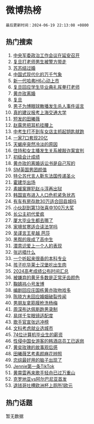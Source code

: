 # 微博热榜

`最后更新时间：2024-06-19 22:13:08 +0800`

## 热门搜索

1. [中央军委政治工作会议在延安召开](https://m.weibo.cn/search?containerid=100103type%3D1%26t%3D10%26q%3D%23%E4%B8%AD%E5%A4%AE%E5%86%9B%E5%A7%94%E6%94%BF%E6%B2%BB%E5%B7%A5%E4%BD%9C%E4%BC%9A%E8%AE%AE%E5%9C%A8%E5%BB%B6%E5%AE%89%E5%8F%AC%E5%BC%80%23&stream_entry_id=51&isnewpage=1&extparam=seat%3D1%26cate%3D10103%26stream_entry_id%3D51%26pos%3D0%26filter_type%3Drealtimehot%26dgr%3D0%26c_type%3D51%26q%3D%2523%25E4%25B8%25AD%25E5%25A4%25AE%25E5%2586%259B%25E5%25A7%2594%25E6%2594%25BF%25E6%25B2%25BB%25E5%25B7%25A5%25E4%25BD%259C%25E4%25BC%259A%25E8%25AE%25AE%25E5%259C%25A8%25E5%25BB%25B6%25E5%25AE%2589%25E5%258F%25AC%25E5%25BC%2580%2523%26display_time%3D1718806387%26pre_seqid%3D171880638781601449268)
1. [复旦打老师男生被警方带走](https://m.weibo.cn/search?containerid=100103type%3D1%26t%3D10%26q%3D%23%E5%A4%8D%E6%97%A6%E6%89%93%E8%80%81%E5%B8%88%E7%94%B7%E7%94%9F%E8%A2%AB%E8%AD%A6%E6%96%B9%E5%B8%A6%E8%B5%B0%23&stream_entry_id=31&isnewpage=1&extparam=seat%3D1%26flag%3D1%26band_rank%3D1%26filter_type%3Drealtimehot%26pos%3D0%26c_type%3D31%26lcate%3D5001%26cate%3D5001%26q%3D%2523%25E5%25A4%258D%25E6%2597%25A6%25E6%2589%2593%25E8%2580%2581%25E5%25B8%2588%25E7%2594%25B7%25E7%2594%259F%25E8%25A2%25AB%25E8%25AD%25A6%25E6%2596%25B9%25E5%25B8%25A6%25E8%25B5%25B0%2523%26dgr%3D0%26realpos%3D1%26stream_entry_id%3D31%26display_time%3D1718806387%26pre_seqid%3D171880638781601449268)
1. [苏苏结过婚](https://m.weibo.cn/search?containerid=100103type%3D1%26t%3D10%26q%3D%23%E8%8B%8F%E8%8B%8F%E7%BB%93%E8%BF%87%E5%A9%9A%23&stream_entry_id=31&isnewpage=1&extparam=seat%3D1%26flag%3D1%26band_rank%3D2%26filter_type%3Drealtimehot%26pos%3D1%26c_type%3D31%26lcate%3D5001%26cate%3D5001%26q%3D%2523%25E8%258B%258F%25E8%258B%258F%25E7%25BB%2593%25E8%25BF%2587%25E5%25A9%259A%2523%26dgr%3D0%26realpos%3D2%26stream_entry_id%3D31%26display_time%3D1718806387%26pre_seqid%3D171880638781601449268)
1. [中国式现代化的万千气象](https://m.weibo.cn/search?containerid=100103type%3D1%26t%3D10%26q%3D%23%E4%B8%AD%E5%9B%BD%E5%BC%8F%E7%8E%B0%E4%BB%A3%E5%8C%96%E7%9A%84%E4%B8%87%E5%8D%83%E6%B0%94%E8%B1%A1%23&stream_entry_id=31&isnewpage=1&extparam=seat%3D1%26flag%3D1%26band_rank%3D3%26filter_type%3Drealtimehot%26pos%3D2%26c_type%3D31%26lcate%3D5001%26cate%3D5001%26q%3D%2523%25E4%25B8%25AD%25E5%259B%25BD%25E5%25BC%258F%25E7%258E%25B0%25E4%25BB%25A3%25E5%258C%2596%25E7%259A%2584%25E4%25B8%2587%25E5%258D%2583%25E6%25B0%2594%25E8%25B1%25A1%2523%26dgr%3D0%26realpos%3D3%26stream_entry_id%3D31%26display_time%3D1718806387%26pre_seqid%3D171880638781601449268)
1. [新一代哈弗H6心动上市](https://m.weibo.cn/search?containerid=100103type%3D1%26t%3D10%26q%3D%23%E6%96%B0%E4%B8%80%E4%BB%A3%E5%93%88%E5%BC%97H6%E5%BF%83%E5%8A%A8%E4%B8%8A%E5%B8%82%23&stream_entry_id=31&isnewpage=1&extparam=seat%3D1%26topic_ad%3D1%26band_rank%3D4%26filter_type%3Drealtimehot%26pos%3D3%26c_type%3D31%26lcate%3D5001%26cate%3D5001%26stream_entry_id%3D31%26q%3D%2523%25E6%2596%25B0%25E4%25B8%2580%25E4%25BB%25A3%25E5%2593%2588%25E5%25BC%2597H6%25E5%25BF%2583%25E5%258A%25A8%25E4%25B8%258A%25E5%25B8%2582%2523%26dgr%3D0%26is_ad_pos%3D1%26adid%3D242576%26display_time%3D1718806387%26pre_seqid%3D171880638781601449268)
1. [复旦回应学生毕业典礼挥拳打老师](https://m.weibo.cn/search?containerid=100103type%3D1%26t%3D10%26q%3D%23%E5%A4%8D%E6%97%A6%E5%9B%9E%E5%BA%94%E5%AD%A6%E7%94%9F%E6%AF%95%E4%B8%9A%E5%85%B8%E7%A4%BC%E6%8C%A5%E6%8B%B3%E6%89%93%E8%80%81%E5%B8%88%23&stream_entry_id=31&isnewpage=1&extparam=seat%3D1%26flag%3D1%26band_rank%3D4%26filter_type%3Drealtimehot%26pos%3D4%26c_type%3D31%26lcate%3D5001%26cate%3D5001%26q%3D%2523%25E5%25A4%258D%25E6%2597%25A6%25E5%259B%259E%25E5%25BA%2594%25E5%25AD%25A6%25E7%2594%259F%25E6%25AF%2595%25E4%25B8%259A%25E5%2585%25B8%25E7%25A4%25BC%25E6%258C%25A5%25E6%258B%25B3%25E6%2589%2593%25E8%2580%2581%25E5%25B8%2588%2523%26dgr%3D0%26realpos%3D4%26stream_entry_id%3D31%26display_time%3D1718806387%26pre_seqid%3D171880638781601449268)
1. [黄亦玫离婚](https://m.weibo.cn/search?containerid=100103type%3D1%26t%3D10%26q%3D%23%E9%BB%84%E4%BA%A6%E7%8E%AB%E7%A6%BB%E5%A9%9A%23&stream_entry_id=31&isnewpage=1&extparam=seat%3D1%26flag%3D0%26band_rank%3D5%26filter_type%3Drealtimehot%26pos%3D5%26c_type%3D31%26lcate%3D5001%26cate%3D5001%26q%3D%2523%25E9%25BB%2584%25E4%25BA%25A6%25E7%258E%25AB%25E7%25A6%25BB%25E5%25A9%259A%2523%26dgr%3D0%26realpos%3D5%26stream_entry_id%3D31%26display_time%3D1718806387%26pre_seqid%3D171880638781601449268)
1. [复旦](https://m.weibo.cn/search?containerid=100103type%3D1%26t%3D10%26q%3D%E5%A4%8D%E6%97%A6&stream_entry_id=31&isnewpage=1&extparam=seat%3D1%26flag%3D2%26band_rank%3D6%26filter_type%3Drealtimehot%26pos%3D6%26c_type%3D31%26lcate%3D5001%26cate%3D5001%26q%3D%25E5%25A4%258D%25E6%2597%25A6%26dgr%3D0%26realpos%3D6%26stream_entry_id%3D31%26display_time%3D1718806387%26pre_seqid%3D171880638781601449268)
1. [男子为博眼球散播发生杀人事件谣言](https://m.weibo.cn/search?containerid=100103type%3D1%26t%3D10%26q%3D%23%E7%94%B7%E5%AD%90%E4%B8%BA%E5%8D%9A%E7%9C%BC%E7%90%83%E6%95%A3%E6%92%AD%E5%8F%91%E7%94%9F%E6%9D%80%E4%BA%BA%E4%BA%8B%E4%BB%B6%E8%B0%A3%E8%A8%80%23&stream_entry_id=31&isnewpage=1&extparam=seat%3D1%26band_rank%3D7%26filter_type%3Drealtimehot%26pos%3D7%26c_type%3D31%26lcate%3D5001%26cate%3D5001%26stream_entry_id%3D31%26q%3D%2523%25E7%2594%25B7%25E5%25AD%2590%25E4%25B8%25BA%25E5%258D%259A%25E7%259C%25BC%25E7%2590%2583%25E6%2595%25A3%25E6%2592%25AD%25E5%258F%2591%25E7%2594%259F%25E6%259D%2580%25E4%25BA%25BA%25E4%25BA%258B%25E4%25BB%25B6%25E8%25B0%25A3%25E8%25A8%2580%2523%26dgr%3D0%26is_ad_pos%3D1%26adid%3D242590%26display_time%3D1718806387%26pre_seqid%3D171880638781601449268)
1. [真的建议报考上海交通大学](https://m.weibo.cn/search?containerid=100103type%3D1%26t%3D10%26q%3D%23%E7%9C%9F%E7%9A%84%E5%BB%BA%E8%AE%AE%E6%8A%A5%E8%80%83%E4%B8%8A%E6%B5%B7%E4%BA%A4%E9%80%9A%E5%A4%A7%E5%AD%A6%23&stream_entry_id=31&isnewpage=1&extparam=seat%3D1%26flag%3D1%26band_rank%3D7%26filter_type%3Drealtimehot%26pos%3D8%26c_type%3D31%26lcate%3D5001%26cate%3D5001%26q%3D%2523%25E7%259C%259F%25E7%259A%2584%25E5%25BB%25BA%25E8%25AE%25AE%25E6%258A%25A5%25E8%2580%2583%25E4%25B8%258A%25E6%25B5%25B7%25E4%25BA%25A4%25E9%2580%259A%25E5%25A4%25A7%25E5%25AD%25A6%2523%26dgr%3D0%26realpos%3D7%26stream_entry_id%3D31%26display_time%3D1718806387%26pre_seqid%3D171880638781601449268)
1. [短发的田曦薇](https://m.weibo.cn/search?containerid=100103type%3D1%26t%3D10%26q%3D%23%E7%9F%AD%E5%8F%91%E7%9A%84%E7%94%B0%E6%9B%A6%E8%96%87%23&stream_entry_id=31&isnewpage=1&extparam=seat%3D1%26flag%3D1%26band_rank%3D8%26filter_type%3Drealtimehot%26pos%3D9%26c_type%3D31%26lcate%3D5001%26cate%3D5001%26q%3D%2523%25E7%259F%25AD%25E5%258F%2591%25E7%259A%2584%25E7%2594%25B0%25E6%259B%25A6%25E8%2596%2587%2523%26dgr%3D0%26realpos%3D8%26stream_entry_id%3D31%26display_time%3D1718806387%26pre_seqid%3D171880638781601449268)
1. [赵露思把耳机挂腰上](https://m.weibo.cn/search?containerid=100103type%3D1%26t%3D10%26q%3D%23%E8%B5%B5%E9%9C%B2%E6%80%9D%E6%8A%8A%E8%80%B3%E6%9C%BA%E6%8C%82%E8%85%B0%E4%B8%8A%23&stream_entry_id=31&isnewpage=1&extparam=seat%3D1%26flag%3D1%26band_rank%3D9%26filter_type%3Drealtimehot%26pos%3D10%26c_type%3D31%26lcate%3D5001%26cate%3D5001%26q%3D%2523%25E8%25B5%25B5%25E9%259C%25B2%25E6%2580%259D%25E6%258A%258A%25E8%2580%25B3%25E6%259C%25BA%25E6%258C%2582%25E8%2585%25B0%25E4%25B8%258A%2523%26dgr%3D0%26realpos%3D9%26stream_entry_id%3D31%26display_time%3D1718806387%26pre_seqid%3D171880638781601449268)
1. [中考生打不到车女店主抓起钥匙就跑](https://m.weibo.cn/search?containerid=100103type%3D1%26t%3D10%26q%3D%23%E4%B8%AD%E8%80%83%E7%94%9F%E6%89%93%E4%B8%8D%E5%88%B0%E8%BD%A6%E5%A5%B3%E5%BA%97%E4%B8%BB%E6%8A%93%E8%B5%B7%E9%92%A5%E5%8C%99%E5%B0%B1%E8%B7%91%23&stream_entry_id=31&isnewpage=1&extparam=seat%3D1%26flag%3D32768%26band_rank%3D10%26filter_type%3Drealtimehot%26pos%3D11%26c_type%3D31%26lcate%3D5001%26cate%3D5001%26q%3D%2523%25E4%25B8%25AD%25E8%2580%2583%25E7%2594%259F%25E6%2589%2593%25E4%25B8%258D%25E5%2588%25B0%25E8%25BD%25A6%25E5%25A5%25B3%25E5%25BA%2597%25E4%25B8%25BB%25E6%258A%2593%25E8%25B5%25B7%25E9%2592%25A5%25E5%258C%2599%25E5%25B0%25B1%25E8%25B7%2591%2523%26dgr%3D0%26realpos%3D10%26stream_entry_id%3D31%26display_time%3D1718806387%26pre_seqid%3D171880638781601449268)
1. [一家7口套现20亿](https://m.weibo.cn/search?containerid=100103type%3D1%26t%3D10%26q%3D%23%E4%B8%80%E5%AE%B67%E5%8F%A3%E5%A5%97%E7%8E%B020%E4%BA%BF%23&stream_entry_id=31&isnewpage=1&extparam=seat%3D1%26flag%3D2%26band_rank%3D11%26filter_type%3Drealtimehot%26pos%3D12%26c_type%3D31%26lcate%3D5001%26cate%3D5001%26q%3D%2523%25E4%25B8%2580%25E5%25AE%25B67%25E5%258F%25A3%25E5%25A5%2597%25E7%258E%25B020%25E4%25BA%25BF%2523%26dgr%3D0%26realpos%3D11%26stream_entry_id%3D31%26display_time%3D1718806387%26pre_seqid%3D171880638781601449268)
1. [天蝎座突然冷淡的原因](https://m.weibo.cn/search?containerid=100103type%3D1%26t%3D10%26q%3D%23%E5%A4%A9%E8%9D%8E%E5%BA%A7%E7%AA%81%E7%84%B6%E5%86%B7%E6%B7%A1%E7%9A%84%E5%8E%9F%E5%9B%A0%23&stream_entry_id=31&isnewpage=1&extparam=seat%3D1%26flag%3D1%26band_rank%3D12%26filter_type%3Drealtimehot%26pos%3D13%26c_type%3D31%26lcate%3D5001%26cate%3D5001%26q%3D%2523%25E5%25A4%25A9%25E8%259D%258E%25E5%25BA%25A7%25E7%25AA%2581%25E7%2584%25B6%25E5%2586%25B7%25E6%25B7%25A1%25E7%259A%2584%25E5%258E%259F%25E5%259B%25A0%2523%26dgr%3D0%26realpos%3D12%26stream_entry_id%3D31%26display_time%3D1718806387%26pre_seqid%3D171880638781601449268)
1. [住持和女主播发生关系被敲诈案宣判](https://m.weibo.cn/search?containerid=100103type%3D1%26t%3D10%26q%3D%23%E4%BD%8F%E6%8C%81%E5%92%8C%E5%A5%B3%E4%B8%BB%E6%92%AD%E5%8F%91%E7%94%9F%E5%85%B3%E7%B3%BB%E8%A2%AB%E6%95%B2%E8%AF%88%E6%A1%88%E5%AE%A3%E5%88%A4%23&stream_entry_id=31&isnewpage=1&extparam=seat%3D1%26flag%3D0%26band_rank%3D13%26filter_type%3Drealtimehot%26pos%3D14%26c_type%3D31%26lcate%3D5001%26cate%3D5001%26q%3D%2523%25E4%25BD%258F%25E6%258C%2581%25E5%2592%258C%25E5%25A5%25B3%25E4%25B8%25BB%25E6%2592%25AD%25E5%258F%2591%25E7%2594%259F%25E5%2585%25B3%25E7%25B3%25BB%25E8%25A2%25AB%25E6%2595%25B2%25E8%25AF%2588%25E6%25A1%2588%25E5%25AE%25A3%25E5%2588%25A4%2523%26dgr%3D0%26realpos%3D13%26stream_entry_id%3D31%26display_time%3D1718806387%26pre_seqid%3D171880638781601449268)
1. [初级会计成绩](https://m.weibo.cn/search?containerid=100103type%3D1%26t%3D10%26q%3D%E5%88%9D%E7%BA%A7%E4%BC%9A%E8%AE%A1%E6%88%90%E7%BB%A9&stream_entry_id=31&isnewpage=1&extparam=seat%3D1%26flag%3D0%26band_rank%3D14%26filter_type%3Drealtimehot%26pos%3D15%26c_type%3D31%26lcate%3D5001%26cate%3D5001%26q%3D%25E5%2588%259D%25E7%25BA%25A7%25E4%25BC%259A%25E8%25AE%25A1%25E6%2588%2590%25E7%25BB%25A9%26dgr%3D0%26realpos%3D14%26stream_entry_id%3D31%26display_time%3D1718806387%26pre_seqid%3D171880638781601449268)
1. [黄亦玫的离婚诉讼书是自己写的](https://m.weibo.cn/search?containerid=100103type%3D1%26t%3D10%26q%3D%23%E9%BB%84%E4%BA%A6%E7%8E%AB%E7%9A%84%E7%A6%BB%E5%A9%9A%E8%AF%89%E8%AE%BC%E4%B9%A6%E6%98%AF%E8%87%AA%E5%B7%B1%E5%86%99%E7%9A%84%23&stream_entry_id=31&isnewpage=1&extparam=seat%3D1%26flag%3D1%26band_rank%3D15%26filter_type%3Drealtimehot%26pos%3D16%26c_type%3D31%26lcate%3D5001%26cate%3D5001%26q%3D%2523%25E9%25BB%2584%25E4%25BA%25A6%25E7%258E%25AB%25E7%259A%2584%25E7%25A6%25BB%25E5%25A9%259A%25E8%25AF%2589%25E8%25AE%25BC%25E4%25B9%25A6%25E6%2598%25AF%25E8%2587%25AA%25E5%25B7%25B1%25E5%2586%2599%25E7%259A%2584%2523%26dgr%3D0%26realpos%3D15%26stream_entry_id%3D31%26display_time%3D1718806387%26pre_seqid%3D171880638781601449268)
1. [SM英国男团颜值](https://m.weibo.cn/search?containerid=100103type%3D1%26t%3D10%26q%3D%23SM%E8%8B%B1%E5%9B%BD%E7%94%B7%E5%9B%A2%E9%A2%9C%E5%80%BC%23&stream_entry_id=31&isnewpage=1&extparam=seat%3D1%26flag%3D0%26band_rank%3D16%26filter_type%3Drealtimehot%26pos%3D17%26c_type%3D31%26lcate%3D5001%26cate%3D5001%26q%3D%2523SM%25E8%258B%25B1%25E5%259B%25BD%25E7%2594%25B7%25E5%259B%25A2%25E9%25A2%259C%25E5%2580%25BC%2523%26dgr%3D0%26realpos%3D16%26stream_entry_id%3D31%26display_time%3D1718806387%26pre_seqid%3D171880638781601449268)
1. [特仑苏代言人靳东法国传递圣火](https://m.weibo.cn/search?containerid=100103type%3D1%26t%3D10%26q%3D%23%E7%89%B9%E4%BB%91%E8%8B%8F%E4%BB%A3%E8%A8%80%E4%BA%BA%E9%9D%B3%E4%B8%9C%E6%B3%95%E5%9B%BD%E4%BC%A0%E9%80%92%E5%9C%A3%E7%81%AB%23&stream_entry_id=31&isnewpage=1&extparam=seat%3D1%26flag%3D0%26band_rank%3D17%26filter_type%3Drealtimehot%26pos%3D18%26c_type%3D31%26lcate%3D5001%26cate%3D5001%26stream_entry_id%3D31%26q%3D%2523%25E7%2589%25B9%25E4%25BB%2591%25E8%258B%258F%25E4%25BB%25A3%25E8%25A8%2580%25E4%25BA%25BA%25E9%259D%25B3%25E4%25B8%259C%25E6%25B3%2595%25E5%259B%25BD%25E4%25BC%25A0%25E9%2580%2592%25E5%259C%25A3%25E7%2581%25AB%2523%26dgr%3D0%26realpos%3D17%26adid%3D242635%26display_time%3D1718806387%26pre_seqid%3D171880638781601449268)
1. [霍建华出场](https://m.weibo.cn/search?containerid=100103type%3D1%26t%3D10%26q%3D%E9%9C%8D%E5%BB%BA%E5%8D%8E%E5%87%BA%E5%9C%BA&stream_entry_id=31&isnewpage=1&extparam=seat%3D1%26flag%3D1%26band_rank%3D18%26filter_type%3Drealtimehot%26pos%3D19%26c_type%3D31%26lcate%3D5001%26cate%3D5001%26q%3D%25E9%259C%258D%25E5%25BB%25BA%25E5%258D%258E%25E5%2587%25BA%25E5%259C%25BA%26dgr%3D0%26realpos%3D18%26stream_entry_id%3D31%26display_time%3D1718806387%26pre_seqid%3D171880638781601449268)
1. [素媛案罪犯赵斗淳再出狱](https://m.weibo.cn/search?containerid=100103type%3D1%26t%3D10%26q%3D%23%E7%B4%A0%E5%AA%9B%E6%A1%88%E7%BD%AA%E7%8A%AF%E8%B5%B5%E6%96%97%E6%B7%B3%E5%86%8D%E5%87%BA%E7%8B%B1%23&stream_entry_id=31&isnewpage=1&extparam=seat%3D1%26flag%3D0%26band_rank%3D19%26filter_type%3Drealtimehot%26pos%3D20%26c_type%3D31%26lcate%3D5001%26cate%3D5001%26q%3D%2523%25E7%25B4%25A0%25E5%25AA%259B%25E6%25A1%2588%25E7%25BD%25AA%25E7%258A%25AF%25E8%25B5%25B5%25E6%2596%2597%25E6%25B7%25B3%25E5%2586%258D%25E5%2587%25BA%25E7%258B%25B1%2523%26dgr%3D0%26realpos%3D19%26stream_entry_id%3D31%26display_time%3D1718806387%26pre_seqid%3D171880638781601449268)
1. [韩国宣布进入人口危机紧急状态](https://m.weibo.cn/search?containerid=100103type%3D1%26t%3D10%26q%3D%23%E9%9F%A9%E5%9B%BD%E5%AE%A3%E5%B8%83%E8%BF%9B%E5%85%A5%E4%BA%BA%E5%8F%A3%E5%8D%B1%E6%9C%BA%E7%B4%A7%E6%80%A5%E7%8A%B6%E6%80%81%23&stream_entry_id=31&isnewpage=1&extparam=seat%3D1%26flag%3D0%26band_rank%3D20%26filter_type%3Drealtimehot%26pos%3D21%26c_type%3D31%26lcate%3D5001%26cate%3D5001%26q%3D%2523%25E9%259F%25A9%25E5%259B%25BD%25E5%25AE%25A3%25E5%25B8%2583%25E8%25BF%259B%25E5%2585%25A5%25E4%25BA%25BA%25E5%258F%25A3%25E5%258D%25B1%25E6%259C%25BA%25E7%25B4%25A7%25E6%2580%25A5%25E7%258A%25B6%25E6%2580%2581%2523%26dgr%3D0%26realpos%3D20%26stream_entry_id%3D31%26display_time%3D1718806387%26pre_seqid%3D171880638781601449268)
1. [有车有房存款30万适合回县城吗](https://m.weibo.cn/search?containerid=100103type%3D1%26t%3D10%26q%3D%23%E6%9C%89%E8%BD%A6%E6%9C%89%E6%88%BF%E5%AD%98%E6%AC%BE30%E4%B8%87%E9%80%82%E5%90%88%E5%9B%9E%E5%8E%BF%E5%9F%8E%E5%90%97%23&stream_entry_id=31&isnewpage=1&extparam=seat%3D1%26flag%3D0%26band_rank%3D21%26filter_type%3Drealtimehot%26pos%3D22%26c_type%3D31%26lcate%3D5001%26cate%3D5001%26q%3D%2523%25E6%259C%2589%25E8%25BD%25A6%25E6%259C%2589%25E6%2588%25BF%25E5%25AD%2598%25E6%25AC%25BE30%25E4%25B8%2587%25E9%2580%2582%25E5%2590%2588%25E5%259B%259E%25E5%258E%25BF%25E5%259F%258E%25E5%2590%2597%2523%26dgr%3D0%26realpos%3D21%26stream_entry_id%3D31%26display_time%3D1718806387%26pre_seqid%3D171880638781601449268)
1. [小伙刮到第13张喜中100万大奖](https://m.weibo.cn/search?containerid=100103type%3D1%26t%3D10%26q%3D%23%E5%B0%8F%E4%BC%99%E5%88%AE%E5%88%B0%E7%AC%AC13%E5%BC%A0%E5%96%9C%E4%B8%AD100%E4%B8%87%E5%A4%A7%E5%A5%96%23&stream_entry_id=31&isnewpage=1&extparam=seat%3D1%26flag%3D1%26band_rank%3D22%26filter_type%3Drealtimehot%26pos%3D23%26c_type%3D31%26lcate%3D5001%26cate%3D5001%26q%3D%2523%25E5%25B0%258F%25E4%25BC%2599%25E5%2588%25AE%25E5%2588%25B0%25E7%25AC%25AC13%25E5%25BC%25A0%25E5%2596%259C%25E4%25B8%25AD100%25E4%25B8%2587%25E5%25A4%25A7%25E5%25A5%2596%2523%26dgr%3D0%26realpos%3D22%26stream_entry_id%3D31%26display_time%3D1718806387%26pre_seqid%3D171880638781601449268)
1. [长公主初代爱疯](https://m.weibo.cn/search?containerid=100103type%3D1%26t%3D10%26q%3D%23%E9%95%BF%E5%85%AC%E4%B8%BB%E5%88%9D%E4%BB%A3%E7%88%B1%E7%96%AF%23&stream_entry_id=31&isnewpage=1&extparam=seat%3D1%26flag%3D0%26band_rank%3D23%26filter_type%3Drealtimehot%26pos%3D24%26c_type%3D31%26lcate%3D5001%26cate%3D5001%26q%3D%2523%25E9%2595%25BF%25E5%2585%25AC%25E4%25B8%25BB%25E5%2588%259D%25E4%25BB%25A3%25E7%2588%25B1%25E7%2596%25AF%2523%26dgr%3D0%26realpos%3D23%26stream_entry_id%3D31%26display_time%3D1718806387%26pre_seqid%3D171880638781601449268)
1. [厦大毕业生都去哪了](https://m.weibo.cn/search?containerid=100103type%3D1%26t%3D10%26q%3D%23%E5%8E%A6%E5%A4%A7%E6%AF%95%E4%B8%9A%E7%94%9F%E9%83%BD%E5%8E%BB%E5%93%AA%E4%BA%86%23&stream_entry_id=31&isnewpage=1&extparam=seat%3D1%26flag%3D1%26band_rank%3D24%26filter_type%3Drealtimehot%26pos%3D25%26c_type%3D31%26lcate%3D5001%26cate%3D5001%26q%3D%2523%25E5%258E%25A6%25E5%25A4%25A7%25E6%25AF%2595%25E4%25B8%259A%25E7%2594%259F%25E9%2583%25BD%25E5%258E%25BB%25E5%2593%25AA%25E4%25BA%2586%2523%26dgr%3D0%26realpos%3D24%26stream_entry_id%3D31%26display_time%3D1718806387%26pre_seqid%3D171880638781601449268)
1. [家境贫寒适合读法学吗](https://m.weibo.cn/search?containerid=100103type%3D1%26t%3D10%26q%3D%23%E5%AE%B6%E5%A2%83%E8%B4%AB%E5%AF%92%E9%80%82%E5%90%88%E8%AF%BB%E6%B3%95%E5%AD%A6%E5%90%97%23&stream_entry_id=31&isnewpage=1&extparam=seat%3D1%26flag%3D1%26band_rank%3D25%26filter_type%3Drealtimehot%26pos%3D26%26c_type%3D31%26lcate%3D5001%26cate%3D5001%26q%3D%2523%25E5%25AE%25B6%25E5%25A2%2583%25E8%25B4%25AB%25E5%25AF%2592%25E9%2580%2582%25E5%2590%2588%25E8%25AF%25BB%25E6%25B3%2595%25E5%25AD%25A6%25E5%2590%2597%2523%26dgr%3D0%26realpos%3D25%26stream_entry_id%3D31%26display_time%3D1718806387%26pre_seqid%3D171880638781601449268)
1. [吴谨言王星越 芭莎](https://m.weibo.cn/search?containerid=100103type%3D1%26t%3D10%26q%3D%E5%90%B4%E8%B0%A8%E8%A8%80%E7%8E%8B%E6%98%9F%E8%B6%8A+%E8%8A%AD%E8%8E%8E&stream_entry_id=31&isnewpage=1&extparam=seat%3D1%26flag%3D0%26band_rank%3D26%26filter_type%3Drealtimehot%26pos%3D27%26c_type%3D31%26lcate%3D5001%26cate%3D5001%26q%3D%25E5%2590%25B4%25E8%25B0%25A8%25E8%25A8%2580%25E7%258E%258B%25E6%2598%259F%25E8%25B6%258A%2520%25E8%258A%25AD%25E8%258E%258E%26dgr%3D0%26realpos%3D26%26stream_entry_id%3D31%26display_time%3D1718806387%26pre_seqid%3D171880638781601449268)
1. [黑帮的我成了高中生](https://m.weibo.cn/search?containerid=100103type%3D1%26t%3D10%26q%3D%23%E9%BB%91%E5%B8%AE%E7%9A%84%E6%88%91%E6%88%90%E4%BA%86%E9%AB%98%E4%B8%AD%E7%94%9F%23&stream_entry_id=31&isnewpage=1&extparam=seat%3D1%26flag%3D1%26band_rank%3D27%26filter_type%3Drealtimehot%26pos%3D28%26c_type%3D31%26lcate%3D5001%26cate%3D5001%26q%3D%2523%25E9%25BB%2591%25E5%25B8%25AE%25E7%259A%2584%25E6%2588%2591%25E6%2588%2590%25E4%25BA%2586%25E9%25AB%2598%25E4%25B8%25AD%25E7%2594%259F%2523%26dgr%3D0%26realpos%3D27%26stream_entry_id%3D31%26display_time%3D1718806387%26pre_seqid%3D171880638781601449268)
1. [潜意识爱上一个人的表现](https://m.weibo.cn/search?containerid=100103type%3D1%26t%3D10%26q%3D%23%E6%BD%9C%E6%84%8F%E8%AF%86%E7%88%B1%E4%B8%8A%E4%B8%80%E4%B8%AA%E4%BA%BA%E7%9A%84%E8%A1%A8%E7%8E%B0%23&stream_entry_id=31&isnewpage=1&extparam=seat%3D1%26flag%3D1%26band_rank%3D28%26filter_type%3Drealtimehot%26pos%3D29%26c_type%3D31%26lcate%3D5001%26cate%3D5001%26q%3D%2523%25E6%25BD%259C%25E6%2584%258F%25E8%25AF%2586%25E7%2588%25B1%25E4%25B8%258A%25E4%25B8%2580%25E4%25B8%25AA%25E4%25BA%25BA%25E7%259A%2584%25E8%25A1%25A8%25E7%258E%25B0%2523%26dgr%3D0%26realpos%3D28%26stream_entry_id%3D31%26display_time%3D1718806387%26pre_seqid%3D171880638781601449268)
1. [张远唱什么](https://m.weibo.cn/search?containerid=100103type%3D1%26t%3D10%26q%3D%23%E5%BC%A0%E8%BF%9C%E5%94%B1%E4%BB%80%E4%B9%88%23&stream_entry_id=31&isnewpage=1&extparam=seat%3D1%26flag%3D1%26band_rank%3D29%26filter_type%3Drealtimehot%26pos%3D30%26c_type%3D31%26lcate%3D5001%26cate%3D5001%26q%3D%2523%25E5%25BC%25A0%25E8%25BF%259C%25E5%2594%25B1%25E4%25BB%2580%25E4%25B9%2588%2523%26dgr%3D0%26realpos%3D29%26stream_entry_id%3D31%26display_time%3D1718806387%26pre_seqid%3D171880638781601449268)
1. [一个听起来很香的本科专业](https://m.weibo.cn/search?containerid=100103type%3D1%26t%3D10%26q%3D%23%E4%B8%80%E4%B8%AA%E5%90%AC%E8%B5%B7%E6%9D%A5%E5%BE%88%E9%A6%99%E7%9A%84%E6%9C%AC%E7%A7%91%E4%B8%93%E4%B8%9A%23&stream_entry_id=31&isnewpage=1&extparam=seat%3D1%26flag%3D32768%26band_rank%3D30%26filter_type%3Drealtimehot%26pos%3D31%26c_type%3D31%26lcate%3D5001%26cate%3D5001%26q%3D%2523%25E4%25B8%2580%25E4%25B8%25AA%25E5%2590%25AC%25E8%25B5%25B7%25E6%259D%25A5%25E5%25BE%2588%25E9%25A6%2599%25E7%259A%2584%25E6%259C%25AC%25E7%25A7%2591%25E4%25B8%2593%25E4%25B8%259A%2523%26dgr%3D0%26realpos%3D30%26stream_entry_id%3D31%26display_time%3D1718806387%26pre_seqid%3D171880638781601449268)
1. [孩子吃华莱士汉堡吃出生肉](https://m.weibo.cn/search?containerid=100103type%3D1%26t%3D10%26q%3D%23%E5%AD%A9%E5%AD%90%E5%90%83%E5%8D%8E%E8%8E%B1%E5%A3%AB%E6%B1%89%E5%A0%A1%E5%90%83%E5%87%BA%E7%94%9F%E8%82%89%23&stream_entry_id=31&isnewpage=1&extparam=seat%3D1%26flag%3D0%26band_rank%3D31%26filter_type%3Drealtimehot%26pos%3D32%26c_type%3D31%26lcate%3D5001%26cate%3D5001%26q%3D%2523%25E5%25AD%25A9%25E5%25AD%2590%25E5%2590%2583%25E5%258D%258E%25E8%258E%25B1%25E5%25A3%25AB%25E6%25B1%2589%25E5%25A0%25A1%25E5%2590%2583%25E5%2587%25BA%25E7%2594%259F%25E8%2582%2589%2523%26dgr%3D0%26realpos%3D31%26stream_entry_id%3D31%26display_time%3D1718806387%26pre_seqid%3D171880638781601449268)
1. [2024高考成绩公布时间汇总](https://m.weibo.cn/search?containerid=100103type%3D1%26t%3D10%26q%3D%232024%E9%AB%98%E8%80%83%E6%88%90%E7%BB%A9%E5%85%AC%E5%B8%83%E6%97%B6%E9%97%B4%E6%B1%87%E6%80%BB%23&stream_entry_id=31&isnewpage=1&extparam=seat%3D1%26flag%3D1%26band_rank%3D32%26filter_type%3Drealtimehot%26pos%3D33%26c_type%3D31%26lcate%3D5001%26cate%3D5001%26q%3D%25232024%25E9%25AB%2598%25E8%2580%2583%25E6%2588%2590%25E7%25BB%25A9%25E5%2585%25AC%25E5%25B8%2583%25E6%2597%25B6%25E9%2597%25B4%25E6%25B1%2587%25E6%2580%25BB%2523%26dgr%3D0%26realpos%3D32%26stream_entry_id%3D31%26display_time%3D1718806387%26pre_seqid%3D171880638781601449268)
1. [被嫌弃的黄牙多数是正常牙齿颜色](https://m.weibo.cn/search?containerid=100103type%3D1%26t%3D10%26q%3D%23%E8%A2%AB%E5%AB%8C%E5%BC%83%E7%9A%84%E9%BB%84%E7%89%99%E5%A4%9A%E6%95%B0%E6%98%AF%E6%AD%A3%E5%B8%B8%E7%89%99%E9%BD%BF%E9%A2%9C%E8%89%B2%23&stream_entry_id=31&isnewpage=1&extparam=seat%3D1%26flag%3D1%26band_rank%3D33%26filter_type%3Drealtimehot%26pos%3D34%26c_type%3D31%26lcate%3D5001%26cate%3D5001%26q%3D%2523%25E8%25A2%25AB%25E5%25AB%258C%25E5%25BC%2583%25E7%259A%2584%25E9%25BB%2584%25E7%2589%2599%25E5%25A4%259A%25E6%2595%25B0%25E6%2598%25AF%25E6%25AD%25A3%25E5%25B8%25B8%25E7%2589%2599%25E9%25BD%25BF%25E9%25A2%259C%25E8%2589%25B2%2523%26dgr%3D0%26realpos%3D33%26stream_entry_id%3D31%26display_time%3D1718806387%26pre_seqid%3D171880638781601449268)
1. [鞠婧祎小号发博](https://m.weibo.cn/search?containerid=100103type%3D1%26t%3D10%26q%3D%23%E9%9E%A0%E5%A9%A7%E7%A5%8E%E5%B0%8F%E5%8F%B7%E5%8F%91%E5%8D%9A%23&stream_entry_id=31&isnewpage=1&extparam=seat%3D1%26flag%3D0%26band_rank%3D34%26filter_type%3Drealtimehot%26pos%3D35%26c_type%3D31%26lcate%3D5001%26cate%3D5001%26q%3D%2523%25E9%259E%25A0%25E5%25A9%25A7%25E7%25A5%258E%25E5%25B0%258F%25E5%258F%25B7%25E5%258F%2591%25E5%258D%259A%2523%26dgr%3D0%26realpos%3D34%26stream_entry_id%3D31%26display_time%3D1718806387%26pre_seqid%3D171880638781601449268)
1. [编剧回应庄国栋黄亦玫吻戏多](https://m.weibo.cn/search?containerid=100103type%3D1%26t%3D10%26q%3D%23%E7%BC%96%E5%89%A7%E5%9B%9E%E5%BA%94%E5%BA%84%E5%9B%BD%E6%A0%8B%E9%BB%84%E4%BA%A6%E7%8E%AB%E5%90%BB%E6%88%8F%E5%A4%9A%23&stream_entry_id=31&isnewpage=1&extparam=seat%3D1%26flag%3D1%26band_rank%3D35%26filter_type%3Drealtimehot%26pos%3D36%26c_type%3D31%26lcate%3D5001%26cate%3D5001%26q%3D%2523%25E7%25BC%2596%25E5%2589%25A7%25E5%259B%259E%25E5%25BA%2594%25E5%25BA%2584%25E5%259B%25BD%25E6%25A0%258B%25E9%25BB%2584%25E4%25BA%25A6%25E7%258E%25AB%25E5%2590%25BB%25E6%2588%258F%25E5%25A4%259A%2523%26dgr%3D0%26realpos%3D35%26stream_entry_id%3D31%26display_time%3D1718806387%26pre_seqid%3D171880638781601449268)
1. [陈晓方未回应婚姻破裂传闻](https://m.weibo.cn/search?containerid=100103type%3D1%26t%3D10%26q%3D%23%E9%99%88%E6%99%93%E6%96%B9%E6%9C%AA%E5%9B%9E%E5%BA%94%E5%A9%9A%E5%A7%BB%E7%A0%B4%E8%A3%82%E4%BC%A0%E9%97%BB%23&stream_entry_id=31&isnewpage=1&extparam=seat%3D1%26flag%3D0%26band_rank%3D36%26filter_type%3Drealtimehot%26pos%3D37%26c_type%3D31%26lcate%3D5001%26cate%3D5001%26q%3D%2523%25E9%2599%2588%25E6%2599%2593%25E6%2596%25B9%25E6%259C%25AA%25E5%259B%259E%25E5%25BA%2594%25E5%25A9%259A%25E5%25A7%25BB%25E7%25A0%25B4%25E8%25A3%2582%25E4%25BC%25A0%25E9%2597%25BB%2523%26dgr%3D0%26realpos%3D36%26stream_entry_id%3D31%26display_time%3D1718806387%26pre_seqid%3D171880638781601449268)
1. [男朋友拿筋膜枪洗杨梅](https://m.weibo.cn/search?containerid=100103type%3D1%26t%3D10%26q%3D%23%E7%94%B7%E6%9C%8B%E5%8F%8B%E6%8B%BF%E7%AD%8B%E8%86%9C%E6%9E%AA%E6%B4%97%E6%9D%A8%E6%A2%85%23&stream_entry_id=31&isnewpage=1&extparam=seat%3D1%26flag%3D0%26band_rank%3D37%26filter_type%3Drealtimehot%26pos%3D38%26c_type%3D31%26lcate%3D5001%26cate%3D5001%26q%3D%2523%25E7%2594%25B7%25E6%259C%258B%25E5%258F%258B%25E6%258B%25BF%25E7%25AD%258B%25E8%2586%259C%25E6%259E%25AA%25E6%25B4%2597%25E6%259D%25A8%25E6%25A2%2585%2523%26dgr%3D0%26realpos%3D37%26stream_entry_id%3D31%26display_time%3D1718806387%26pre_seqid%3D171880638781601449268)
1. [周深布达佩斯跑男录制](https://m.weibo.cn/search?containerid=100103type%3D1%26t%3D10%26q%3D%23%E5%91%A8%E6%B7%B1%E5%B8%83%E8%BE%BE%E4%BD%A9%E6%96%AF%E8%B7%91%E7%94%B7%E5%BD%95%E5%88%B6%23&stream_entry_id=31&isnewpage=1&extparam=seat%3D1%26flag%3D1%26band_rank%3D38%26filter_type%3Drealtimehot%26pos%3D39%26c_type%3D31%26lcate%3D5001%26cate%3D5001%26q%3D%2523%25E5%2591%25A8%25E6%25B7%25B1%25E5%25B8%2583%25E8%25BE%25BE%25E4%25BD%25A9%25E6%2596%25AF%25E8%25B7%2591%25E7%2594%25B7%25E5%25BD%2595%25E5%2588%25B6%2523%26dgr%3D0%26realpos%3D38%26stream_entry_id%3D31%26display_time%3D1718806387%26pre_seqid%3D171880638781601449268)
1. [易烊千玺眼镜适配度](https://m.weibo.cn/search?containerid=100103type%3D1%26t%3D10%26q%3D%23%E6%98%93%E7%83%8A%E5%8D%83%E7%8E%BA%E7%9C%BC%E9%95%9C%E9%80%82%E9%85%8D%E5%BA%A6%23&stream_entry_id=31&isnewpage=1&extparam=seat%3D1%26flag%3D1%26band_rank%3D39%26filter_type%3Drealtimehot%26pos%3D40%26c_type%3D31%26lcate%3D5001%26cate%3D5001%26q%3D%2523%25E6%2598%2593%25E7%2583%258A%25E5%258D%2583%25E7%258E%25BA%25E7%259C%25BC%25E9%2595%259C%25E9%2580%2582%25E9%2585%258D%25E5%25BA%25A6%2523%26dgr%3D0%26realpos%3D39%26stream_entry_id%3D31%26display_time%3D1718806387%26pre_seqid%3D171880638781601449268)
1. [歌手官宣张远冲榜](https://m.weibo.cn/search?containerid=100103type%3D1%26t%3D10%26q%3D%E6%AD%8C%E6%89%8B%E5%AE%98%E5%AE%A3%E5%BC%A0%E8%BF%9C%E5%86%B2%E6%A6%9C&stream_entry_id=31&isnewpage=1&extparam=seat%3D1%26flag%3D0%26band_rank%3D40%26filter_type%3Drealtimehot%26pos%3D41%26c_type%3D31%26lcate%3D5001%26cate%3D5001%26q%3D%25E6%25AD%258C%25E6%2589%258B%25E5%25AE%2598%25E5%25AE%25A3%25E5%25BC%25A0%25E8%25BF%259C%25E5%2586%25B2%25E6%25A6%259C%26dgr%3D0%26realpos%3D40%26stream_entry_id%3D31%26display_time%3D1718806387%26pre_seqid%3D171880638781601449268)
1. [文科考虑就业选城市](https://m.weibo.cn/search?containerid=100103type%3D1%26t%3D10%26q%3D%23%E6%96%87%E7%A7%91%E8%80%83%E8%99%91%E5%B0%B1%E4%B8%9A%E9%80%89%E5%9F%8E%E5%B8%82%23&stream_entry_id=31&isnewpage=1&extparam=seat%3D1%26flag%3D1%26band_rank%3D41%26filter_type%3Drealtimehot%26pos%3D42%26c_type%3D31%26lcate%3D5001%26cate%3D5001%26q%3D%2523%25E6%2596%2587%25E7%25A7%2591%25E8%2580%2583%25E8%2599%2591%25E5%25B0%25B1%25E4%25B8%259A%25E9%2580%2589%25E5%259F%258E%25E5%25B8%2582%2523%26dgr%3D0%26realpos%3D41%26stream_entry_id%3D31%26display_time%3D1718806387%26pre_seqid%3D171880638781601449268)
1. [74位计算机毕业生的薪资](https://m.weibo.cn/search?containerid=100103type%3D1%26t%3D10%26q%3D%2374%E4%BD%8D%E8%AE%A1%E7%AE%97%E6%9C%BA%E6%AF%95%E4%B8%9A%E7%94%9F%E7%9A%84%E8%96%AA%E8%B5%84%23&stream_entry_id=31&isnewpage=1&extparam=seat%3D1%26flag%3D0%26band_rank%3D42%26filter_type%3Drealtimehot%26pos%3D43%26c_type%3D31%26lcate%3D5001%26cate%3D5001%26q%3D%252374%25E4%25BD%258D%25E8%25AE%25A1%25E7%25AE%2597%25E6%259C%25BA%25E6%25AF%2595%25E4%25B8%259A%25E7%2594%259F%25E7%259A%2584%25E8%2596%25AA%25E8%25B5%2584%2523%26dgr%3D0%26realpos%3D42%26stream_entry_id%3D31%26display_time%3D1718806387%26pre_seqid%3D171880638781601449268)
1. [性侵中国女游客的韩酒店员工已返岗](https://m.weibo.cn/search?containerid=100103type%3D1%26t%3D10%26q%3D%23%E6%80%A7%E4%BE%B5%E4%B8%AD%E5%9B%BD%E5%A5%B3%E6%B8%B8%E5%AE%A2%E7%9A%84%E9%9F%A9%E9%85%92%E5%BA%97%E5%91%98%E5%B7%A5%E5%B7%B2%E8%BF%94%E5%B2%97%23&stream_entry_id=31&isnewpage=1&extparam=seat%3D1%26flag%3D0%26band_rank%3D43%26filter_type%3Drealtimehot%26pos%3D44%26c_type%3D31%26lcate%3D5001%26cate%3D5001%26q%3D%2523%25E6%2580%25A7%25E4%25BE%25B5%25E4%25B8%25AD%25E5%259B%25BD%25E5%25A5%25B3%25E6%25B8%25B8%25E5%25AE%25A2%25E7%259A%2584%25E9%259F%25A9%25E9%2585%2592%25E5%25BA%2597%25E5%2591%2598%25E5%25B7%25A5%25E5%25B7%25B2%25E8%25BF%2594%25E5%25B2%2597%2523%26dgr%3D0%26realpos%3D43%26stream_entry_id%3D31%26display_time%3D1718806387%26pre_seqid%3D171880638781601449268)
1. [黄奕玫瑰的故事观后感](https://m.weibo.cn/search?containerid=100103type%3D1%26t%3D10%26q%3D%23%E9%BB%84%E5%A5%95%E7%8E%AB%E7%91%B0%E7%9A%84%E6%95%85%E4%BA%8B%E8%A7%82%E5%90%8E%E6%84%9F%23&stream_entry_id=31&isnewpage=1&extparam=seat%3D1%26flag%3D1%26band_rank%3D44%26filter_type%3Drealtimehot%26pos%3D45%26c_type%3D31%26lcate%3D5001%26cate%3D5001%26q%3D%2523%25E9%25BB%2584%25E5%25A5%2595%25E7%258E%25AB%25E7%2591%25B0%25E7%259A%2584%25E6%2595%2585%25E4%25BA%258B%25E8%25A7%2582%25E5%2590%258E%25E6%2584%259F%2523%26dgr%3D0%26realpos%3D44%26stream_entry_id%3D31%26display_time%3D1718806387%26pre_seqid%3D171880638781601449268)
1. [田曦薇艺考素颜麻花辫照](https://m.weibo.cn/search?containerid=100103type%3D1%26t%3D10%26q%3D%23%E7%94%B0%E6%9B%A6%E8%96%87%E8%89%BA%E8%80%83%E7%B4%A0%E9%A2%9C%E9%BA%BB%E8%8A%B1%E8%BE%AB%E7%85%A7%23&stream_entry_id=31&isnewpage=1&extparam=seat%3D1%26flag%3D0%26band_rank%3D45%26filter_type%3Drealtimehot%26pos%3D46%26c_type%3D31%26lcate%3D5001%26cate%3D5001%26q%3D%2523%25E7%2594%25B0%25E6%259B%25A6%25E8%2596%2587%25E8%2589%25BA%25E8%2580%2583%25E7%25B4%25A0%25E9%25A2%259C%25E9%25BA%25BB%25E8%258A%25B1%25E8%25BE%25AB%25E7%2585%25A7%2523%26dgr%3D0%26realpos%3D45%26stream_entry_id%3D31%26display_time%3D1718806387%26pre_seqid%3D171880638781601449268)
1. [恋综最好用的脑子出现了](https://m.weibo.cn/search?containerid=100103type%3D1%26t%3D10%26q%3D%23%E6%81%8B%E7%BB%BC%E6%9C%80%E5%A5%BD%E7%94%A8%E7%9A%84%E8%84%91%E5%AD%90%E5%87%BA%E7%8E%B0%E4%BA%86%23&stream_entry_id=31&isnewpage=1&extparam=seat%3D1%26flag%3D0%26band_rank%3D46%26filter_type%3Drealtimehot%26pos%3D47%26c_type%3D31%26lcate%3D5001%26cate%3D5001%26q%3D%2523%25E6%2581%258B%25E7%25BB%25BC%25E6%259C%2580%25E5%25A5%25BD%25E7%2594%25A8%25E7%259A%2584%25E8%2584%2591%25E5%25AD%2590%25E5%2587%25BA%25E7%258E%25B0%25E4%25BA%2586%2523%26dgr%3D0%26realpos%3D46%26stream_entry_id%3D31%26display_time%3D1718806387%26pre_seqid%3D171880638781601449268)
1. [Jennie第一条TikTok](https://m.weibo.cn/search?containerid=100103type%3D1%26t%3D10%26q%3D%23Jennie%E7%AC%AC%E4%B8%80%E6%9D%A1TikTok%23&stream_entry_id=31&isnewpage=1&extparam=seat%3D1%26flag%3D0%26band_rank%3D47%26filter_type%3Drealtimehot%26pos%3D48%26c_type%3D31%26lcate%3D5001%26cate%3D5001%26q%3D%2523Jennie%25E7%25AC%25AC%25E4%25B8%2580%25E6%259D%25A1TikTok%2523%26dgr%3D0%26realpos%3D47%26stream_entry_id%3D31%26display_time%3D1718806387%26pre_seqid%3D171880638781601449268)
1. [黄霄雲再来歌手轻舟已过万重山](https://m.weibo.cn/search?containerid=100103type%3D1%26t%3D10%26q%3D%23%E9%BB%84%E9%9C%84%E9%9B%B2%E5%86%8D%E6%9D%A5%E6%AD%8C%E6%89%8B%E8%BD%BB%E8%88%9F%E5%B7%B2%E8%BF%87%E4%B8%87%E9%87%8D%E5%B1%B1%23&stream_entry_id=31&isnewpage=1&extparam=seat%3D1%26flag%3D1%26band_rank%3D48%26filter_type%3Drealtimehot%26pos%3D49%26c_type%3D31%26lcate%3D5001%26cate%3D5001%26q%3D%2523%25E9%25BB%2584%25E9%259C%2584%25E9%259B%25B2%25E5%2586%258D%25E6%259D%25A5%25E6%25AD%258C%25E6%2589%258B%25E8%25BD%25BB%25E8%2588%259F%25E5%25B7%25B2%25E8%25BF%2587%25E4%25B8%2587%25E9%2587%258D%25E5%25B1%25B1%2523%26dgr%3D0%26realpos%3D48%26stream_entry_id%3D31%26display_time%3D1718806387%26pre_seqid%3D171880638781601449268)
1. [克罗地亚vs阿尔巴尼亚首发](https://m.weibo.cn/search?containerid=100103type%3D1%26t%3D10%26q%3D%23%E5%85%8B%E7%BD%97%E5%9C%B0%E4%BA%9Avs%E9%98%BF%E5%B0%94%E5%B7%B4%E5%B0%BC%E4%BA%9A%E9%A6%96%E5%8F%91%23&stream_entry_id=31&isnewpage=1&extparam=seat%3D1%26flag%3D0%26band_rank%3D49%26filter_type%3Drealtimehot%26pos%3D50%26c_type%3D31%26lcate%3D5001%26cate%3D5001%26q%3D%2523%25E5%2585%258B%25E7%25BD%2597%25E5%259C%25B0%25E4%25BA%259Avs%25E9%2598%25BF%25E5%25B0%2594%25E5%25B7%25B4%25E5%25B0%25BC%25E4%25BA%259A%25E9%25A6%2596%25E5%258F%2591%2523%26dgr%3D0%26realpos%3D49%26stream_entry_id%3D31%26display_time%3D1718806387%26pre_seqid%3D171880638781601449268)
1. [退钱哥吐槽欧洲杯上厕所1欧元](https://m.weibo.cn/search?containerid=100103type%3D1%26t%3D10%26q%3D%23%E9%80%80%E9%92%B1%E5%93%A5%E5%90%90%E6%A7%BD%E6%AC%A7%E6%B4%B2%E6%9D%AF%E4%B8%8A%E5%8E%95%E6%89%801%E6%AC%A7%E5%85%83%23&stream_entry_id=31&isnewpage=1&extparam=seat%3D1%26flag%3D0%26band_rank%3D50%26filter_type%3Drealtimehot%26pos%3D51%26c_type%3D31%26lcate%3D5001%26cate%3D5001%26q%3D%2523%25E9%2580%2580%25E9%2592%25B1%25E5%2593%25A5%25E5%2590%2590%25E6%25A7%25BD%25E6%25AC%25A7%25E6%25B4%25B2%25E6%259D%25AF%25E4%25B8%258A%25E5%258E%2595%25E6%2589%25801%25E6%25AC%25A7%25E5%2585%2583%2523%26dgr%3D0%26realpos%3D50%26stream_entry_id%3D31%26display_time%3D1718806387%26pre_seqid%3D171880638781601449268)

## 热门话题

暂无数据
